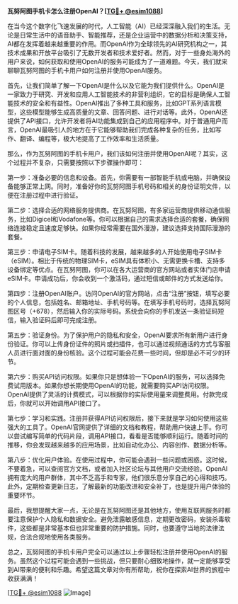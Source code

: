 **瓦努阿图手机卡怎么注册OpenAI？[[TG💪+ @esim1088](https://t.me/s/esim1088)]**

在当今这个数字化飞速发展的时代，人工智能（AI）已经深深融入我们的生活。无论是日常生活中的语音助手、智能推荐，还是企业运营中的数据分析和决策支持，AI都在发挥着越来越重要的作用。而OpenAI作为全球领先的AI研究机构之一，其技术成果和开放平台吸引了无数开发者和技术爱好者。然而，对于一些身处海外的用户来说，如何获取和使用OpenAI的服务可能成为了一道难题。今天，我们就来聊聊瓦努阿图的手机卡用户如何注册并使用OpenAI服务。

首先，让我们简单了解一下OpenAI是什么以及它能为我们提供什么。OpenAI是一家致力于研究、开发和应用人工智能技术的非营利组织，它的目标是确保人工智能技术的安全和有益性。OpenAI推出了多种工具和服务，比如GPT系列语言模型，这些模型能够生成高质量的文章、回答问题、进行对话等。此外，OpenAI还提供了API接口，允许开发者将AI功能集成到自己的应用程序中。对于普通用户而言，OpenAI最吸引人的地方在于它能够帮助我们完成各种复杂的任务，比如写作、翻译、编程等，极大地提高了工作效率和生活质量。

那么，作为瓦努阿图的手机卡用户，我们该如何注册并使用OpenAI呢？其实，这个过程并不复杂，只需要按照以下步骤操作即可：

第一步：准备必要的信息和设备。首先，你需要有一部智能手机或电脑，并确保设备能够正常上网。同时，准备好你的瓦努阿图手机号码和相关的身份证明文件，以便在注册过程中进行验证。

第二步：选择合适的网络服务提供商。在瓦努阿图，有多家运营商提供移动通信服务，比如Digicel和Vodafone等。你可以根据自己的需求选择合适的套餐，确保网络连接稳定且速度足够快。如果你经常需要在国外漫游，建议选择支持国际漫游的套餐。

第三步：申请电子SIM卡。随着科技的发展，越来越多的人开始使用电子SIM卡（eSIM）。相比于传统的物理SIM卡，eSIM具有体积小、无需更换卡槽、支持多设备绑定等优点。在瓦努阿图，你可以在各大运营商的官方网站或者实体门店申请eSIM卡。申请成功后，你会收到一个激活码，通过短信或邮件的方式发送给你。

第四步：注册OpenAI账户。访问OpenAI的官方网站，点击“注册”按钮，填写必要的个人信息，包括姓名、邮箱地址、手机号码等。在填写手机号码时，选择瓦努阿图区号（+678），然后输入你的实际号码。系统会向你的手机发送一条验证码短信，输入验证码后即可完成注册。

第五步：验证身份。为了保护用户的隐私和安全，OpenAI要求所有新用户进行身份验证。你可以上传身份证件的照片或扫描件，也可以通过视频通话的方式与客服人员进行面对面的身份核验。这个过程可能会花费一些时间，但却是必不可少的环节。

第六步：购买API访问权限。如果你只是想体验一下OpenAI的服务，可以选择免费试用版本。如果你想长期使用OpenAI的功能，就需要购买API访问权限。OpenAI提供了灵活的计费模式，可以根据你的实际使用量来调整费用。付款完成后，你就可以开始调用API接口了。

第七步：学习和实践。注册并获得API访问权限后，接下来就是学习如何使用这些强大的工具了。OpenAI官网提供了详细的文档和教程，帮助用户快速上手。你可以尝试编写简单的代码片段，调用API接口，看看是否能够顺利运行。随着时间的推移，你会发现越来越多的应用场景，比如自动化办公、内容创作、数据分析等。

第八步：优化用户体验。在使用过程中，你可能会遇到一些问题或困惑。这时候，不要着急，可以查阅官方文档，或者加入社区论坛与其他用户交流经验。OpenAI拥有庞大的用户群体，其中不乏高手和专家，他们很乐意分享自己的心得和技巧。此外，定期检查更新日志，了解最新的功能改进和安全补丁，也是提升用户体验的重要环节。

最后，我想提醒大家一点，无论是在瓦努阿图还是其他地方，使用互联网服务时都要注意保护个人隐私和数据安全。避免泄露敏感信息，定期更改密码，安装杀毒软件，这些都是非常基本但也非常重要的防护措施。同时，也要遵守当地的法律法规，合法合规地使用各类服务。

总之，瓦努阿图的手机卡用户完全可以通过以上步骤轻松注册并使用OpenAI的服务。虽然这个过程可能会遇到一些挑战，但只要耐心细致地操作，就一定能够享受到AI带来的便利和乐趣。希望这篇文章对你有所帮助，祝你在探索AI世界的旅程中收获满满！

[[TG💪+ @esim1088](https://t.me/s/esim1088) ![Image](https://i.postimg.cc/4NQfJmqS/Snipaste-2025-05-13-00-14-12.png)]